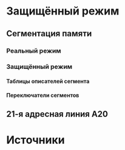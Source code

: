 # Защищённый режим

## Сегментация памяти

### Реальный режим

### Защищённый режим

#### Таблицы описателей сегмента

#### Переключатели сегментов

## 21-я адресная линия A20

# Источники

[A20 Line. OSDev]: https://wiki.osdev.org/A20_Line
[A20 - a pain from the past]:https://www.win.tue.nl/~aeb/linux/kbd/A20.html

